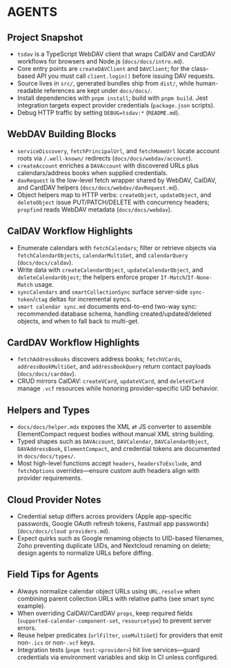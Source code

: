 # AGENTS

## Project Snapshot
- `tsdav` is a TypeScript WebDAV client that wraps CalDAV and CardDAV workflows for browsers and Node.js (`docs/docs/intro.md`).
- Core entry points are `createDAVClient` and `DAVClient`; for the class-based API you must call `client.login()` before issuing DAV requests.
- Source lives in `src/`, generated bundles ship from `dist/`, while human-readable references are kept under `docs/docs/`.
- Install dependencies with `pnpm install`; build with `pnpm build`. Jest integration targets expect provider credentials (`package.json` scripts).
- Debug HTTP traffic by setting `DEBUG=tsdav:*` (`README.md`).

## WebDAV Building Blocks
- `serviceDiscovery`, `fetchPrincipalUrl`, and `fetchHomeUrl` locate account roots via `/.well-known/` redirects (`docs/docs/webdav/account`).
- `createAccount` enriches a `DAVAccount` with discovered URLs plus calendars/address books when supplied credentials.
- `davRequest` is the low-level fetch wrapper shared by WebDAV, CalDAV, and CardDAV helpers (`docs/docs/webdav/davRequest.md`).
- Object helpers map to HTTP verbs: `createObject`, `updateObject`, and `deleteObject` issue PUT/PATCH/DELETE with concurrency headers; `propfind` reads WebDAV metadata (`docs/docs/webdav`).

## CalDAV Workflow Highlights
- Enumerate calendars with `fetchCalendars`; filter or retrieve objects via `fetchCalendarObjects`, `calendarMultiGet`, and `calendarQuery` (`docs/docs/caldav`).
- Write data with `createCalendarObject`, `updateCalendarObject`, and `deleteCalendarObject`; the helpers enforce proper `If-Match`/`If-None-Match` usage.
- `syncCalendars` and `smartCollectionSync` surface server-side `sync-token`/`ctag` deltas for incremental syncs.
- `smart calendar sync.md` documents end-to-end two-way sync: recommended database schema, handling created/updated/deleted objects, and when to fall back to multi-get.

## CardDAV Workflow Highlights
- `fetchAddressBooks` discovers address books; `fetchVCards`, `addressBookMultiGet`, and `addressBookQuery` return contact payloads (`docs/docs/carddav`).
- CRUD mirrors CalDAV: `createVCard`, `updateVCard`, and `deleteVCard` manage `.vcf` resources while honoring provider-specific UID behavior.

## Helpers and Types
- `docs/docs/helper.mdx` exposes the XML ⇄ JS converter to assemble ElementCompact request bodies without manual XML string building.
- Typed shapes such as `DAVAccount`, `DAVCalendar`, `DAVCalendarObject`, `DAVAddressBook`, `ElementCompact`, and credential tokens are documented in `docs/docs/types/`.
- Most high-level functions accept `headers`, `headersToExclude`, and `fetchOptions` overrides—ensure custom auth headers align with provider requirements.

## Cloud Provider Notes
- Credential setup differs across providers (Apple app-specific passwords, Google OAuth refresh tokens, Fastmail app passwords) (`docs/docs/cloud providers.md`).
- Expect quirks such as Google renaming objects to UID-based filenames, Zoho preventing duplicate UIDs, and Nextcloud renaming on delete; design agents to normalize URLs before diffing.

## Field Tips for Agents
- Always normalize calendar object URLs using `URL.resolve` when combining parent collection URLs with relative paths (see smart sync example).
- When overriding CalDAV/CardDAV `props`, keep required fields (`supported-calendar-component-set`, `resourcetype`) to prevent server errors.
- Reuse helper predicates (`urlFilter`, `useMultiGet`) for providers that emit non-`.ics` or non-`.vcf` keys.
- Integration tests (`pnpm test:<provider>`) hit live services—guard credentials via environment variables and skip in CI unless configured.
